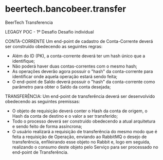 # beertech.bancobeer.transfer
BeerTech Transferencia 

LEGAGY POC - 1º Desafio
Desafio individual

CONTA-CORRENTE
Um end-point de cadastro de Conta-Corrente deverá ser construído obedecendo as seguintes regras:

- Além do ID (PK), a conta-corrente deverá ter um hash único que a identifique;
- Não poderá haver duas contas-correntes com o mesmo hash;
- As operações deverão agora possuir o "hash" da conta-corrente para identificar onde aquela operação estará sendo feita;
- O end-point de Saldo deverá possuir o "hash" da conta-corrente como parâmetro para obter o Saldo da conta desejada;

TRANSFERÊNCIA:
Um end-point de transferência deverá ser desenvolvido obedecendo as seguintes premissas:

- O objeto de requisição deverá conter o Hash da conta de origem, o Hash da conta de destino e o valor a ser transferido;
- Todo o processo deverá ser construído obedecendo a atual arquitetura e sendo feito de forma assíncrona;
- O usuário realizará a requisição de transferência do mesmo modo que é feita a requisição de Operação, enviando ao RabbitMQ o desejo de transferência, enfileirando esse objeto no Rabbit e, logo em seguida, realizando o consumo deste objeto pelo Serviço para ser processado no end-point de Transferência.
